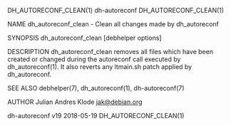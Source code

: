 DH_AUTORECONF_CLEAN(1)                                                                          dh-autoreconf                                                                          DH_AUTORECONF_CLEAN(1)

NAME
       dh_autoreconf_clean - Clean all changes made by dh_autoreconf

SYNOPSIS
       dh_autoreconf_clean [debhelper options]

DESCRIPTION
       dh_autoreconf_clean removes all files which have been created or changed during the autoreconf call executed by dh_autoreconf(1). It also reverts any ltmain.sh patch applied by dh_autoreconf.

SEE ALSO
       debhelper(7), dh_autoreconf(1), dh-autoreconf(7)

AUTHOR
       Julian Andres Klode <jak@debian.org>

dh-autoreconf v19                                                                                 2018-05-19                                                                           DH_AUTORECONF_CLEAN(1)
